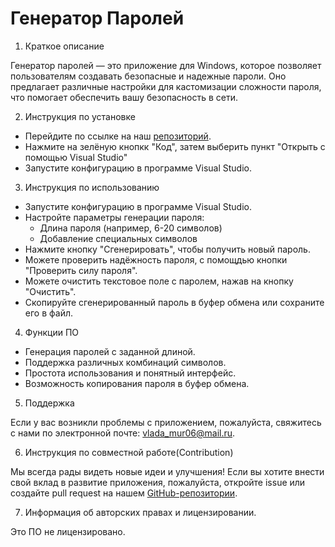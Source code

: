 # Генератор Паролей

1. Краткое описание 

Генератор паролей — это приложение для Windows, которое позволяет пользователям создавать безопасные и надежные пароли. Оно предлагает различные настройки для кастомизации сложности пароля, что помогает обеспечить вашу безопасность в сети.

2. Инструкция по установке

- Перейдите по ссылке на наш [репозиторий](https://github.com/vladanenado/generator.git).
- Нажмите на зелёную кнопкк "Код", затем выберить пункт "Открыть с помощью Visual Studio"
- Запустите конфигурацию в программе Visual Studio.

3. Инструкция по использованию

- Запустите конфигурацию в программе Visual Studio.
- Настройте параметры генерации пароля:
   - Длина пароля (например, 6-20 символов)
   - Добавление специальных символов
- Нажмите кнопку "Сгенерировать", чтобы получить новый пароль.
- Можете проверить надёжность пароля, с помощдью кнопки "Проверить силу пароля".
- Можете очистить текстовое поле с паролем, нажав на кнопку "Очистить".
- Скопируйте сгенерированный пароль в буфер обмена или сохраните его в файл.

4. Функции ПО

- Генерация паролей с заданной длиной.
- Поддержка различных комбинаций символов.
- Простота использования и понятный интерфейс.
- Возможность копирования пароля в буфер обмена.

5. Поддержка

Если у вас возникли проблемы с приложением, пожалуйста, свяжитесь с нами по электронной почте: vlada_mur06@mail.ru.


6. Инструкция по совместной работе(Contribution)

Мы всегда рады видеть новые идеи и улучшения! Если вы хотите внести свой вклад в развитие приложения, пожалуйста, откройте issue или создайте pull request на нашем [GitHub-репозитории](https://github.com/vladanenado/generator.git).


7. Информация об авторских правах и лицензировании.

Это ПО не лицензировано.
